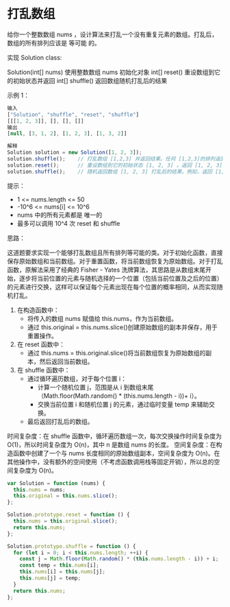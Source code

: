 # 打乱数组

给你一个整数数组 nums ，设计算法来打乱一个没有重复元素的数组。打乱后，数组的所有排列应该是 等可能 的。

实现 Solution class:

Solution(int[] nums) 使用整数数组 nums 初始化对象
int[] reset() 重设数组到它的初始状态并返回
int[] shuffle() 返回数组随机打乱后的结果

示例 1：

```js
输入
["Solution", "shuffle", "reset", "shuffle"]
[[[1, 2, 3]], [], [], []]
输出
[null, [3, 1, 2], [1, 2, 3], [1, 3, 2]]

解释
Solution solution = new Solution([1, 2, 3]);
solution.shuffle();    // 打乱数组 [1,2,3] 并返回结果。任何 [1,2,3]的排列返回的概率应该相同。例如，返回 [3, 1, 2]
solution.reset();      // 重设数组到它的初始状态 [1, 2, 3] 。返回 [1, 2, 3]
solution.shuffle();    // 随机返回数组 [1, 2, 3] 打乱后的结果。例如，返回 [1, 3, 2]
```

提示：

- 1 <= nums.length <= 50
- -10^6 <= nums[i] <= 10^6
- nums 中的所有元素都是 唯一的
- 最多可以调用 10^4 次 reset 和 shuffle

思路：

这道题要求实现一个能够打乱数组且所有排列等可能的类。对于初始化函数，直接保存原始数组和当前数组。对于重置函数，将当前数组恢复为原始数组。对于打乱函数，原解法采用了经典的 Fisher - Yates 洗牌算法，其思路是从数组末尾开始，逐步将当前位置的元素与随机选择的一个位置（包括当前位置及之后的位置）的元素进行交换，这样可以保证每个元素出现在每个位置的概率相同，从而实现随机打乱。

1. 在构造函数中：
   - 将传入的数组 nums 赋值给 this.nums，作为当前数组。
   - 通过 this.original = this.nums.slice()创建原始数组的副本并保存，用于重置操作。
2. 在 reset 函数中：
   - 通过 this.nums = this.original.slice()将当前数组恢复为原始数组的副本，然后返回当前数组。
3. 在 shuffle 函数中：
   - 通过循环遍历数组，对于每个位置 i：
     - 计算一个随机位置 j，范围是从 i 到数组末尾（Math.floor(Math.random() \* (this.nums.length - i))+ i）。
     - 交换当前位置 i 和随机位置 j 的元素，通过临时变量 temp 来辅助交换。
   - 最后返回打乱后的数组。

时间复杂度：在 shuffle 函数中，循环遍历数组一次，每次交换操作时间复杂度为 O(1)，所以时间复杂度为 O(n)，其中 n 是数组 nums 的长度。
空间复杂度：在构造函数中创建了一个与 nums 长度相同的原始数组副本，空间复杂度为 O(n)。在其他操作中，没有额外的空间使用（不考虑函数调用栈等固定开销），所以总的空间复杂度为 O(n)。

```js
var Solution = function (nums) {
  this.nums = nums;
  this.original = this.nums.slice();
};

Solution.prototype.reset = function () {
  this.nums = this.original.slice();
  return this.nums;
};

Solution.prototype.shuffle = function () {
  for (let i = 0; i < this.nums.length; ++i) {
    const j = Math.floor(Math.random() * (this.nums.length - i)) + i;
    const temp = this.nums[i];
    this.nums[i] = this.nums[j];
    this.nums[j] = temp;
  }
  return this.nums;
};
```
